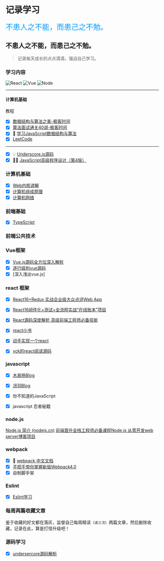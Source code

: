 # 记录学习
 <font color="#009dFF" size="5" >不患人之不能，而患己之不勉。</font>
## 不患人之不能，而患己之不勉。
> 记录每天成长的点点滴滴，强迫自己学习。

### 学习内容
![React](https://img.shields.io/badge/-React-333333?style=flat&logo=react)
![Vue](https://img.shields.io/badge/-Vue-333333?style=flat&logo=vue.js)
![Node](https://img.shields.io/badge/-Node-333333?style=flat&logo=node.js)

---
#### 计算机基础

教程

- [x] [数据结构与算法之美-极客时间 ](https://time.geekbang.org/column/intro/126)
- [x] [算法面试通关40讲-极客时间](https://time.geekbang.org/course/intro/130)
- [x] 🔮 [学习JavaScript数据结构与算法](https://weread.qq.com/web/reader/99732570718ff67e997e35bkc81322c012c81e728d9d180)
- [x] [LeetCode](https://leetcode-cn.com/)

---



- [x] 💡  [Underscore.js源码](https://www.underscorejs.com.cn/)
- [x] 💃🏻  [JavaScript高级程序设计（第4版） ](https://weread.qq.com/web/reader/751326d0720befab7514782)
### 计算机基础
- [x] [Web内核讲解](https://weread.qq.com/web/reader/73a32ba0811e1b80fg0175c0ke4d32d5015e4da3b7fbb1fa)
- [x] [计算机组成原理](https://juejin.cn/post/6844904070751191047)
- [x] [计算机网络](https://juejin.cn/post/6844904079974465544)

### 前端基础
- [x] [TypeScript](https://www.tslang.cn/)


### 前端公共技术

### Vue框架

* [x] [Vue.js源码全方位深入解析](https://coding.imooc.com/class/228.html)
* [x] [逐行级别vue源码](https://github.com/HcySunYang/vue-design)
* [x] [深入浅出vue.js]

### react 框架

* [x] [React16+Redux 实战企业级大众点评Web App](https://coding.imooc.com/class/313.html)
* [x] [React16组件化+测试+全流程实战“在线账本”项目](https://coding.imooc.com/class/302.html)

* [x] [React源码深度解析 高级前端工程师必备技能](https://coding.imooc.com/class/309.html)

* [x] [react小书](http://huziketang.mangojuice.top/books/react/)
* [x] [动手实现一个react](https://juejin.im/post/5ad81c24f265da504c168c85)
* [x] [yck的react阅读源码](https://mp.weixin.qq.com/s/Apsa1vuWur0Au-kbQLbnFw)

### javascript

* [x] [木易杨Blog](https://github.com/yygmind/blog)
* [x] [冴羽Blog](https://github.com/mqyqingfeng/Blog)
* [x] 你不知道的JavaScript
* [x] javascript 忍者秘籍



### node.js

[Node.js 简介 (nodejs.cn)](http://nodejs.cn/learn/introduction-to-nodejs)
[前端晋升全栈工程师必备课程Node.js 从零开发web server博客项目](https://coding.imooc.com/class/chapter/320.html#Anchor)

### webpack

* [x] 🍭 [webpack 中文文档](https://www.webpackjs.com/)
* [x] [手把手带你掌握新版Webpack4.0](https://coding.imooc.com/class/316.html)
* [x] 自制脚手架

### Eslint
* [x] [Eslint学习](http://eslint.cn/)



### 每周两篇收藏文章

鉴于收藏的好文都在落灰，监督自己每周精读`（读三次）`两篇文章，然后删除收藏，记录在此，算是打怪升级吧！

### 源码学习

* [x] [undersercore源码解析](https://yoyoyohamapi.gitbooks.io/undersercore-analysis/content/)
